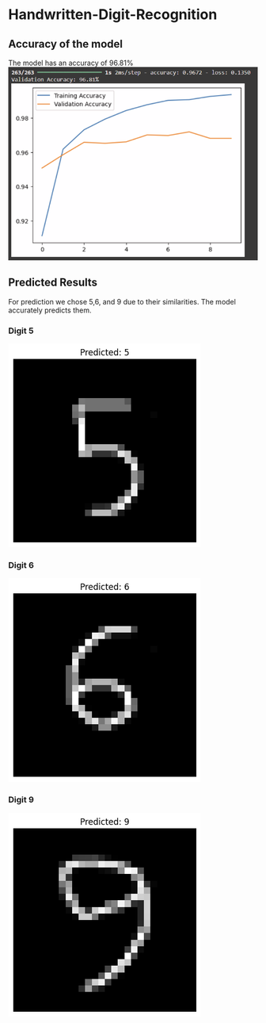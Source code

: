 # Handwritten-Digit-Recognition 

## Accuracy of the model
The model has an accuracy of 96.81%
![Accuracy](Predicted%20Images/accuracy.png)


## Predicted Results
For prediction we chose 5,6, and 9 due to their similarities. The model accurately predicts them.

### Digit 5
![Digit 5](Predicted%20Images/predicted5.png)

### Digit 6
![Digit 6](Predicted%20Images/predicted6.png)

### Digit 9
![Digit 9](Predicted%20Images/predicted9.png)




 
